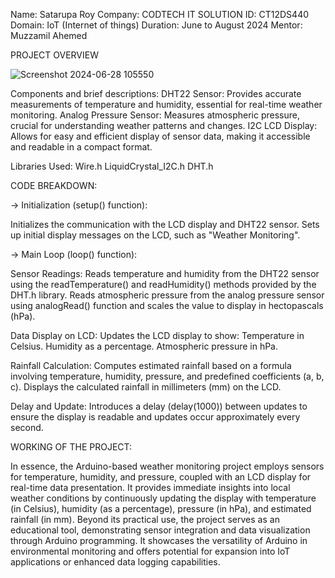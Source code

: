 Name: Satarupa Roy
Company: CODTECH IT SOLUTION
ID: CT12DS440
Domain: IoT (Internet of things)
Duration: June to August 2024
Mentor: Muzzamil Ahemed

PROJECT OVERVIEW

![Screenshot 2024-06-28 105550](https://github.com/Satarupa2002/-CODTECH-TASK-1/assets/174084276/1326185b-3e81-49b7-ac11-2cef30ddf075)



Components and brief descriptions:
DHT22 Sensor: Provides accurate measurements of temperature and humidity, essential for real-time weather monitoring.
Analog Pressure Sensor: Measures atmospheric pressure, crucial for understanding weather patterns and changes.
I2C LCD Display: Allows for easy and efficient display of sensor data, making it accessible and readable in a compact format.

Libraries Used:
Wire.h
LiquidCrystal_I2C.h
DHT.h

CODE BREAKDOWN:

-> Initialization (setup() function):

Initializes the communication with the LCD display and DHT22 sensor.
Sets up initial display messages on the LCD, such as "Weather Monitoring".

-> Main Loop (loop() function):

Sensor Readings:
Reads temperature and humidity from the DHT22 sensor using the readTemperature() and readHumidity() methods provided by the DHT.h library.
Reads atmospheric pressure from the analog pressure sensor using analogRead() function and scales the value to display in hectopascals (hPa).

Data Display on LCD:
Updates the LCD display to show:
Temperature in Celsius.
Humidity as a percentage.
Atmospheric pressure in hPa.

Rainfall Calculation:
Computes estimated rainfall based on a formula involving temperature, humidity, pressure, and predefined coefficients (a, b, c).
Displays the calculated rainfall in millimeters (mm) on the LCD.

Delay and Update:
Introduces a delay (delay(1000)) between updates to ensure the display is readable and updates occur approximately every second.

WORKING OF THE PROJECT:

In essence, the Arduino-based weather monitoring project employs sensors for temperature, humidity, and pressure, coupled with an LCD display for real-time data presentation. It provides immediate insights into local weather conditions by continuously updating the display with temperature (in Celsius), humidity (as a percentage), pressure (in hPa), and estimated rainfall (in mm). Beyond its practical use, the project serves as an educational tool, demonstrating sensor integration and data visualization through Arduino programming. It showcases the versatility of Arduino in environmental monitoring and offers potential for expansion into IoT applications or enhanced data logging capabilities.
